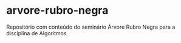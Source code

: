 # arvore-rubro-negra
Repositório com conteúdo do seminário Árvore Rubro Negra para a disciplina de Algoritmos
